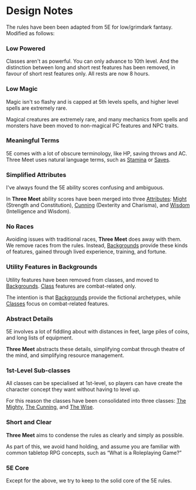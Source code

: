 # Design Notes

The rules have been been adapted from 5E for low/grimdark fantasy. Modified as follows:

<section class="summaries">

<section class="summary">

### Low Powered

Classes aren't as powerful. You can only advance to 10th level. And the distinction between long and short rest features has been removed, in favour of short rest features only. All rests are now 8 hours.

</section>

<section class="summary">

### Low Magic

Magic isn't so flashy and is capped at 5th levels spells, and higher level spells are extremely rare.

Magical creatures are extremely rare, and many mechanics from spells and monsters have been moved to non-magical PC features and NPC traits.

</section>

<section class="summary">

### Meaningful Terms

5E comes with a lot of obscure terminology, like HP, saving throws and AC. Three Meet uses natural language terms, such as [Stamina](pages/combat/stamina.md) or [Saves](pages/rules/rolling/saves.md).

</section>

<section class="summary">

### Simplified Attributes

I've always found the 5E ability scores confusing and ambiguous.

In **Three Meet** ability scores have been merged into three [Attributes](pages/characters/attributes.md): [Might](pages/characters/attributes.md?id=might) (Strength and Constitution), [Cunning](pages/characters/attributes.md?id=cunning) (Dexterity and Charisma), and [Wisdom](pages/characters/attributes.md?id=wisdom) (Intelligence and Wisdom).

</section>

<section class="summary">

### No Races

Avoiding issues with traditional races, **Three Meet** does away with them. We remove races from the rules. Instead, [Backgrounds](pages/backgrounds/index.md) provide these kinds of features, gained through lived experience, training, and fortune.

</section>

<section class="summary">

### Utility Features in Backgrounds

Utility features have been removed from classes, and moved to [Backgrounds](pages/backgrounds/index.md). [Class](pages/class/index.md) features are combat-related only.

The intention is that [Backgrounds](pages/backgrounds/index.md) provide the fictional archetypes, while [Classes](pages/classes/index.md) focus on combat-related features.

</section>

<section class="summary">

### Abstract Details

5E involves a lot of fiddling about with distances in feet, large piles of coins, and long lists of equipment.

**Three Meet** abstracts these details, simplifying combat through theatre of the mind, and simplifying resource management.

</section>

<section class="summary">

### 1st-Level Sub-classes

All classes can be specialised at 1st-level, so players can have create the character concept they want without having to level up.

For this reason the classes have been consolidated into three classes: [The Mighty](pages/classes/mighty.md), [The Cunning](pages/classes/cunning.md), and [The Wise](pages/classes/wise.md).

</section>

<section class="summary">

### Short and Clear

**Three Meet** aims to condense the rules as clearly and simply as possible.

As part of this, we avoid hand holding, and assume you are familiar with common tabletop RPG concepts, such as <q>What is a Roleplaying Game?</q>

</section>

<section class="summary">

### 5E Core

Except for the above, we try to keep to the solid core of the 5E rules.

</section>

</section>
